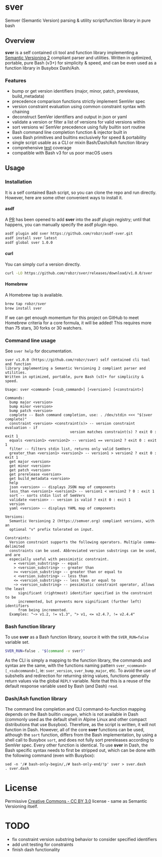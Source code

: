 # sver
Semver (Semantic Version) parsing & utility script/function library in pure bash

## Overview
**sver** is a self contained cli tool and function library implementing a
[Semantic Versioning 2](https://semver.org) compliant parser and utilities.
Written in optimized, portable, pure Bash (v3+) for simplicity & speed, and
can be even used as a function library in Busybox Dash/Ash.

### Features
- bump or get version identifiers (major, minor, patch, prerelease, build_metadata)
- precedence comparison functions strictly implement SemVer spec
- version constraint evaluation using common constraint syntax with chaining
- deconstruct SemVer identifiers and output in json or yaml
- validate a version or filter a list of versions for valid versions within
- sort versions w/ SemVer precedence using fully builtin sort routine
- Bash command line completion function & injector built in
- uses Bash primitives and builtins exclusively for speed & portability
- single script usable as a CLI or mixin Bash/Dash/Ash function library
- comprehensive [test](tests) coverage
- compatible with Bash v3 for us poor macOS users

## Usage
### Installation
It is a self contained Bash script, so you can clone the repo and run directly.
However, here are some other convenient ways to install it.

#### asdf
A [PR](https://github.com/asdf-vm/asdf-plugins/pull/965) has been opened to add **sver**
into the asdf plugin registry; until that happens, you can manually specify the asdf
plugin repo.
```bash
asdf plugin add sver https://github.com/robzr/asdf-sver.git
asdf install sver latest
asdf global sver 1.0.0
```

#### curl
You can simply curl a version directly.
```bash
curl -LO https://github.com/robzr/sver/releases/download/v1.0.0/sver
```

#### Homebrew
A Homebrew tap is available.
```bash
brew tap robzr/sver
brew install sver
```
If we can get enough momentum for this project on GitHub to meet Homebrew
criteria for a core formula, it will be added! This requires more than 75 stars,
30 forks or 30 watchers.

### Command line usage
See `sver help` for documentation.
```text
sver v1.0.0 (https://github.com/robzr/sver) self contained cli tool and function
library implementing a Semantic Versioning 2 compliant parser and utilities.
Written in optimized, portable, pure Bash (v3)+ for simplicity & speed.

Usage: sver <command> [<sub_command>] [<version>] [<constraint>]

Commands:
  bump major <version>
  bump minor <version>
  bump patch <version>
  complete -- Bash command completion, use: . /dev/stdin <<< "$(sver complete)"
  constraint <version> <constraint(s)> -- version constraint evaluation - if
                              version matches constraint(s) ? exit 0 : exit 1
  equals <version1> <version2> -- version1 == version2 ? exit 0 : exit 1
  filter -- filters stdin list, returns only valid SemVers
  greater_than <version1> <version2> -- version1 > version2 ? exit 0 : exit 1
  get major <version>
  get minor <version>
  get patch <version>
  get prerelease <version>
  get build_metadata <version>
  help
  json <version> -- displays JSON map of components
  less_than <version1> <version2> -- version1 < version2 ? 0 : exit 1
  sort -- sorts stdin list of SemVers
  validate <version> -- version is valid ? exit 0 : exit 1
  version
  yaml <version> -- displays YAML map of components

Versions:
  Semantic Versioning 2 (https://semver.org) compliant versions, with an
  optional "v" prefix tolerated on input.

Constraints:
  Version constraint supports the following operators. Multiple comma-delimited
  constraints can be used. Abbreviated version substrings can be used, and are
  especially useful with pessimistic constraint.
    = <version_substring> -- equal
    > <version_substring> -- greater than
    >= <version_substring> -- greater than or equal to
    < <version_substring> -- less than
    <= <version_substring> -- less than or equal to
    ~> <version_substring> -- pessimistic constraint operator, allows the least
      significant (rightmost) identifier specified in the constraint to be
      incremented, but prevents more significant (further left) identifiers
      from being incremented.
  Examples: "~> v1.2, != v1.3", "> v1, <= v2.4.7, != v2.4.4"
```

### Bash function library
To use **sver** as a Bash function library, source it with the `SVER_RUN=false`
variable set.
```bash
SVER_RUN=false . "$(command -v sver)"
```
As the CLI is simply a mapping to the function library, the commands and syntax
are the same, with the functions naming pattern `sver_<command>[_<subcommand>]`,
ie: `sver_version`, `sver_bump_major`, etc. To avoid the use of subshells and 
redirection for returning string values, functions generally return values via
the global `REPLY` variable. Note that this is a reuse of the default response
variable used by Bash (and Dash) `read`.

### Dash/Ash function library
The command line completion and CLI command-to-function mapping depends on the
Bash builtin `compgen`, which is not available in Dash (commonly used as the
default shell in Alpine Linux and other compact distributions that use Busybox).
Therefore, as the script is written, it will not function in Dash. However,
all of the core **sver** functions can be used, although the `sort` function,
differs from the Bash implementation, by using a shell call to Busybox `sort`,
and does not fully sort prereleases according to SemVer spec. Every other
function is identical. To use **sver** in Dash, the Bash specific syntax needs
to first be stripped out, which can be done with the following command (even
with Busybox):
```
sed -n '/# bash-only-begin/,/# bash-only-end/!p' sver > sver.dash
. sver.dash
```

# License
Permissive [Creative Commons - CC BY 3.0](https://creativecommons.org/licenses/by/3.0/)
license - same as Semantic Versioning itself.

# TODO
- fix constraint version substring behavior to consider specified identifiers
- add unit testing for constraints
- finish dash functionality
